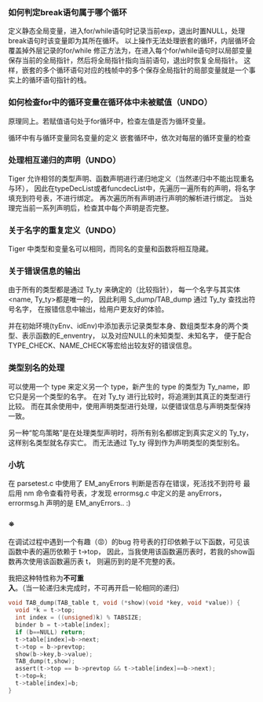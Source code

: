 ### 如何判定break语句属于哪个循环
定义静态全局变量，进入for/while语句时记录当前exp，退出时置NULL，处理break语句时该变量即为其所在循环。
以上操作无法处理嵌套的循环，内层循环会覆盖掉外层记录的for/while
修正方法为，在进入每个for/while语句时以局部变量保存当前的全局指针，然后将全局指针指向当前语句，退出时恢复全局指针。
这样，嵌套的多个循环语句对应的栈帧中的多个保存全局指针的局部变量就是一个事实上的循环语句指针的栈。

### 如何检查for中的循环变量在循环体中未被赋值（UNDO）
原理同上。若赋值语句处于for循环中，检查左值是否为循环变量。

循环中有与循环变量同名变量的定义
嵌套循环中，依次对每层的循环变量的检查

### 处理相互递归的声明（UNDO）
Tiger 允许相邻的类型声明、函数声明进行递归地定义（当然递归中不能出现重名与环），
因此在typeDecList或者funcdecList中，先遍历一遍所有的声明，将名字填充到符号表，不进行绑定。
再次遍历所有声明进行声明的解析进行绑定。
当处理完当前一系列声明后，检查其中每个声明是否完整。

### 关于名字的重复定义（UNDO）
Tiger 中类型和变量名可以相同，而同名的变量和函数将相互隐藏。

### 关于错误信息的输出
由于所有的类型都是通过 Ty_ty 来确定的（比较指针），
每一个名字与其实体\<name, Ty_ty\>都是唯一的，
因此利用 S_dump/TAB_dump 通过 Ty_ty 查找出符号名字，
在报错信息中输出，给用户更友好的体验。

并在初始环境(tyEnv、idEnv)中添加表示记录类型本身、数组类型本身的两个类型、表示函数的E_enventry，
以及对应NULL的未知类型、未知名字，
便于配合TYPE_CHECK、NAME_CHECK等宏给出较友好的错误信息。

### 类型别名的处理
可以使用一个 type 来定义另一个 type，新产生的 type 的类型为 Ty_name，即它只是另一个类型的名字。
在对 Ty_ty 进行比较时，将追溯到其真正的类型进行比较。
而在其余使用中，使用声明类型进行处理，以便错误信息与声明类型保持一致。

另一种“鸵鸟策略”是在处理类型声明时，将所有别名都绑定到真实定义的 Ty_ty，这样别名类型就名存实亡。
而无法通过 Ty_ty 得到作为声明类型的类型别名。


### 小坑
在 parsetest.c 中使用了 EM_anyErrors 判断是否存在错误，死活找不到符号
最后用 nm 命令查看符号表，才发现 errormsg.c 中定义的是 anyErrors，errormsg.h 声明的是 EM_anyErrors.. :)



### ※
在调试过程中遇到一个有趣（😡）的bug
符号表的打印依赖于以下函数，可见该函数中表的遍历依赖于 t->top，
因此，当我使用该函数遍历表时，若我的show函数再次使用该函数遍历表 t，
则遍历到的是不完整的表。

我把这种特性称为**不可重入**。（当一轮递归未完成时，不可再开启一轮相同的递归）
```C
void TAB_dump(TAB_table t, void (*show)(void *key, void *value)) {
  void *k = t->top;
  int index = ((unsigned)k) % TABSIZE;
  binder b = t->table[index];
  if (b==NULL) return;
  t->table[index]=b->next;
  t->top = b->prevtop;
  show(b->key,b->value);
  TAB_dump(t,show);
  assert(t->top == b->prevtop && t->table[index]==b->next);
  t->top=k;
  t->table[index]=b;
}
```
